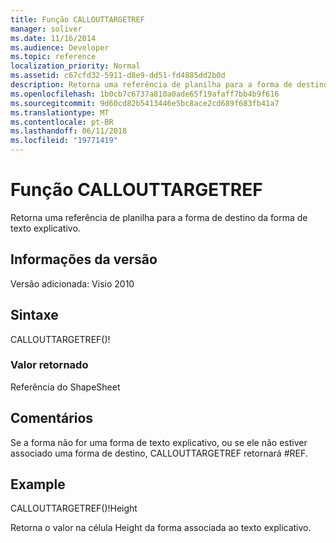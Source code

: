 ```yaml
---
title: Função CALLOUTTARGETREF
manager: soliver
ms.date: 11/16/2014
ms.audience: Developer
ms.topic: reference
localization_priority: Normal
ms.assetid: c67cfd32-5911-d8e9-dd51-fd4885dd2b0d
description: Retorna uma referência de planilha para a forma de destino da forma de texto explicativo.
ms.openlocfilehash: 1b0cb7c6737a810a0ade65f19afaff7bb4b9f616
ms.sourcegitcommit: 9d60cd82b5413446e5bc8ace2cd689f683fb41a7
ms.translationtype: MT
ms.contentlocale: pt-BR
ms.lasthandoff: 06/11/2018
ms.locfileid: "19771419"
---
```

# <a name="callouttargetref-function"></a>Função CALLOUTTARGETREF

Retorna uma referência de planilha para a forma de destino da forma de texto explicativo.
  
## <a name="version-information"></a>Informações da versão

Versão adicionada: Visio 2010 
  
## <a name="syntax"></a>Sintaxe

CALLOUTTARGETREF()!
  
### <a name="return-value"></a>Valor retornado

Referência do ShapeSheet
  
## <a name="remarks"></a>Comentários

Se a forma não for uma forma de texto explicativo, ou se ele não estiver associado uma forma de destino, CALLOUTTARGETREF retornará #REF.
  
## <a name="example"></a>Example

CALLOUTTARGETREF()!Height 
  
Retorna o valor na célula Height da forma associada ao texto explicativo. 
  

